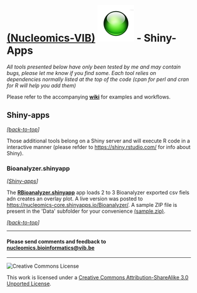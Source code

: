 [(Nucleomics-VIB)](https://github.com/Nucleomics-VIB)
![shiny-apps](pictures/shiny.png) - Shiny-Apps
==========

*All tools presented below have only been tested by me and may contain bugs, please let me know if you find some. Each tool relies on dependencies normally listed at the top of the code (cpan for perl and cran for R will help you add them)*

Please refer to the accompanying **[wiki](https://github.com/Nucleomics-VIB/shiny-apps/wiki)** for examples and workflows.

## Shiny-apps
*[[back-to-top](#top)]*  

Those additional tools belong on a Shiny server and will execute R code in a interactive manner (please refder to https://shiny.rstudio.com/ for info about Shiny).

### **Bioanalyzer.shinyapp** 
*[[Shiny-apps](#shiny-apps)]*

The **[RBioanalyzer.shinyapp](shiny-apps/Bioanalyzer.shinyapp)** app loads 2 to 3 Bioanalyzer exported csv fiels adn creates an overlay plot. A live version was posted to https://nucleomics-core.shinyapps.io/Bioanalyzer/. A sample ZIP file is present in the 'Data' subfolder for your convenience [(sample.zip)](https://github.com/Nucleomics-VIB/shiny-apps/raw/master/shiny-apps/RBioanalyzer.shinyapp/Data/sample.zip).


*[[back-to-top](#top)]*  

<hr>

<h4>Please send comments and feedback to <a href="mailto:nucleomics.bioinformatics@vib.be">nucleomics.bioinformatics@vib.be</a></h4>

<hr>

![Creative Commons License](http://i.creativecommons.org/l/by-sa/3.0/88x31.png?raw=true)

This work is licensed under a [Creative Commons Attribution-ShareAlike 3.0 Unported License](http://creativecommons.org/licenses/by-sa/3.0/).
